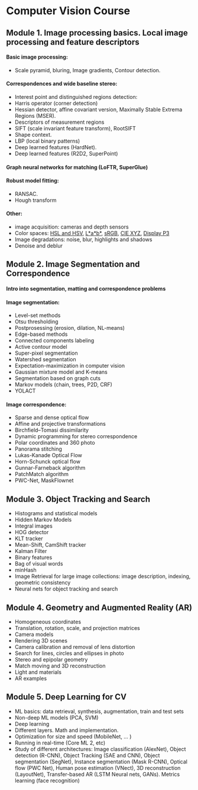 # Computer Vision Course

## Module 1. Image processing basics. Local image processing and feature descriptors

#### Basic image processing: 
- Scale pyramid, bluring,  Image gradients, Contour detection.
#### Correspondences and wide baseline stereo:
- Interest point and distinguished regions detection: 
- Harris operator (corner detection)
- Hessian detector, affine covariant version, Maximally Stable Extrema Regions (MSER).
- Descriptors of measurement regions
- SIFT (scale invariant feature transform), RootSIFT
- Shape context. 
- LBP (local binary patterns)
- Deep learned features (HardNet).
- Deep learned features (R2D2, SuperPoint)
#### Graph neural networks for matching (LoFTR, SuperGlue)
#### Robust model fitting:
- RANSAC.
- Hough transform

#### Other:
- image acquisition: cameras and depth sensors
- Color spaces:
 [HSL and HSV](https://en.wikipedia.org/wiki/HSL_and_HSV),
 [L\*a\*b\*](https://en.wikipedia.org/wiki/Lab_color_space),
 [sRGB](https://en.wikipedia.org/wiki/SRGB),
 [CIE XYZ](https://en.wikipedia.org/wiki/CIE_1931_color_space),
 [Display P3](https://en.wikipedia.org/wiki/DCI-P3#Display_P3)
- Image degradations: noise, blur, highlights and shadows
- Denoise and deblur

## Module 2. Image Segmentation and Correspondence

#### Intro into segmentation, matting and correspondence problems
#### Image segmentation:
-	Level-set methods
-	Otsu thresholding
-	Postprosessing (erosion, dilation, NL-means)
-	Edge-based methods
-	Connected components labeling
-	Active contour model
-	Super-pixel segmentation
-	Watershed segmentation
-	Expectation-maximization in computer vision
-	Gaussian mixture model and K-means
-	Segmentation based on graph cuts
-	Markov models (chain, trees, P2D, CRF)
-	YOLACT
#### Image correspondence:
-	Sparse and dense optical flow
-	Affine and projective transformations
-	Birchfield–Tomasi dissimilarity
-	Dynamic programming for stereo correspondence
-	Polar coordinates and 360 photo
-	Panorama stitching
-	Lukas-Kanade Optical Flow
-	Horn-Schunck optical flow
-	Gunnar-Farneback algorithm
-	PatchMatch algorithm
-	PWC-Net, MaskFlownet


## Module 3. Object Tracking and Search
- Histograms and statistical models
- Hidden Markov Models
- Integral images
- HOG detector
- KLT tracker
- Mean-Shift, CamShift tracker
- Kalman Filter
- Binary features
- Bag of visual words
- minHash
- Image Retrieval for large image collections: image description, indexing, geometric consistency
- Neural nets for object tracking and search

## Module 4. Geometry and Augmented Reality (AR)

- Homogeneous coordinates
- Translation, rotation, scale, and projection matrices
- Camera models
- Rendering 3D scenes
- Camera calibration and removal of lens distortion
- Search for lines, circles and ellipses in photo
- Stereo and epipolar geometry
- Match moving and 3D reconstruction
- Light and materials
- AR examples

## Module 5. Deep Learning for CV

- ML basics: data retrieval, synthesis, augmentation, train and test sets
- Non-deep ML models (PCA, SVM)
- Deep learning
- Different layers. Math and implementation.
- Optimization for size and speed (MobileNet, ... )
- Running in real-time (Core ML 2, etc)
- Study of different architectures: 
Image classification (AlexNet),
Object detection (R-CNN),
Object Tracking (SAE and CNN),
Object segmentation (SegNet),
Instance segmentation (Mask R-CNN),
Optical flow (PWC Net),
Human pose estimation (VNect),
3D reconstruction (LayoutNet),
Transfer-based AR (LSTM Neural nets, GANs).
Metrics learning (face recognition)

